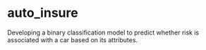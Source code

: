 # auto_insure
Developing a binary classification model to predict whether risk is associated with a car based on its attributes.
